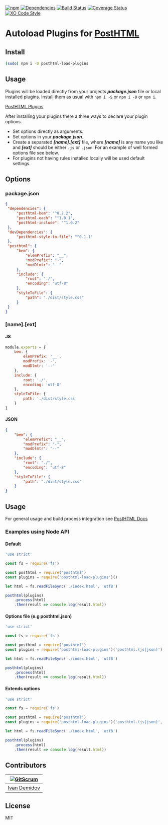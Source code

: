 [![npm][npm]][npm-url]
[![Dependencies][deps]][deps-url]
[![Build Status][travis-image]][travis-url]
[![Coverage Status][cover-image]][cover-url]
[![XO Code Style][style]][style-url]

# Autoload Plugins for [PostHTML](https://github.com/posthtml/posthtml)

## Install

```bash
(sudo) npm i -D posthtml-load-plugins
```
## Usage

Plugins will be loaded directly from your projects ***package.json*** file or local installed plugins.
Install them as usual with ``` npm i -S ``` or ``` npm i -D ``` or ```npm i```.

[PostHTML Plugins](https://maltsev.github.io/posthtml-plugins/)

After installing your plugins there a three ways to declare your plugin options.

- Set options directly as arguments.
- Set options in your ***package.json***.
- Create a separated ***[name].[ext]*** file, where ***[name]*** is any name you like and ***[ext]*** should be either ``` .js ``` or ``` .json ```.
For an example of well formed options file see below.
- For plugins not having rules installed locally will be used default settings.

## Options

### package.json

```json
{
 "dependencies": {
	 "posthtml-bem": "^0.2.2",
	 "posthtml-each": "^1.0.1",
	 "posthtml-include": "^1.0.2"
 },
 "devDependencies": {
	 "posthtml-style-to-file": "^0.1.1"
 },
 "posthtml": {
	 "bem": {
		 "elemPrefix": "__",
		 "modPrefix": "-",
		 "modDlmtr": "--"
	 },
	 "include": {
		 "root": "./",
		 "encoding": "utf-8"
	 },
	 "styleToFile": {
		 "path": "./dist/style.css"
	 }
 }
}
```

### [name].[ext]

#### JS
```js
module.exports = {
	bem: {
		elemPrefix: '__',
		modPrefix: '-',
		modDlmtr: '--'
	},
	include: {
		root: './',
		encoding: 'utf-8'
	},
	styleToFile: {
		path: './dist/style.css'
	}
}
```
#### JSON

```json
{
	"bem": {
		"elemPrefix": "__",
		"modPrefix": "-",
		"modDlmtr": "--"
	},
	"include": {
		"root": "./",
		"encoding": "utf-8"
	},
	"styleToFile": {
		"path": "./dist/style.css"
	}
}
```

## Usage
For general usage and build process integration see [PostHTML Docs](https://github.com/posthtml/posthtml#usage)

### Examples using Node API
#### Default

```js
'use strict'

const fs = require('fs')

const posthtml = require('posthtml')
const plugins = require('posthtml-load-plugins')()

let html = fs.readFileSync('./index.html', 'utf8')

posthtml(plugins)
	.process(html)
	.then(result => console.log(result.html))
```

#### Options file (e.g posthtml.json)

```js
'use strict'

const fs = require('fs')

const posthtml = require('posthtml')
const plugins = require('posthtml-load-plugins')('posthtml.(js|json)')

let html = fs.readFileSync('./index.html', 'utf8')

posthtml(plugins)
	.process(html)
	.then(result => console.log(result.html))
```

#### Extends options

```js
'use strict'

const fs = require('fs')

const posthtml = require('posthtml')
const plugins = require('posthtml-load-plugins')('posthtml.(js|json)', {"posthtml-bem": {elemPrefix: '__'}})

let html = fs.readFileSync('./index.html', 'utf8')

posthtml(plugins)
	.process(html)
	.then(result => console.log(result.html))
```

## Contributors

[![GitScrum](https://avatars.githubusercontent.com/u/2789192?s=130)](https://github.com/GitScrum) |
---|
[Ivan Demidov](https://github.com/GitScrum) |

## License

MIT

[npm]:  https://badge.fury.io/js/posthtml-load-plugins.svg
[npm-url]: https://badge.fury.io/js/posthtml-load-plugins

[deps]: https://david-dm.org/michael-ciniawsky/posthtml-load-plugins.svg
[deps-url]: https://david-dm.org/michael-ciniawsky/posthtml-load-plugins

[style]: https://img.shields.io/badge/code_style-XO-5ed9c7.svg
[style-url]: https://github.com/michael-ciniawsky/posthtml-load-plugins

[travis-url]: https://travis-ci.org/michael-ciniawsky/posthtml-load-plugins
[travis-image]: http://img.shields.io/travis/michael-ciniawsky/posthtml-load-plugins.svg

[cover-image]:https://coveralls.io/repos/github/michael-ciniawsky/posthtml-load-plugins/badge.svg?branch=master
[cover-url]:https://coveralls.io/github/michael-ciniawsky/posthtml-load-plugins?branch=master
